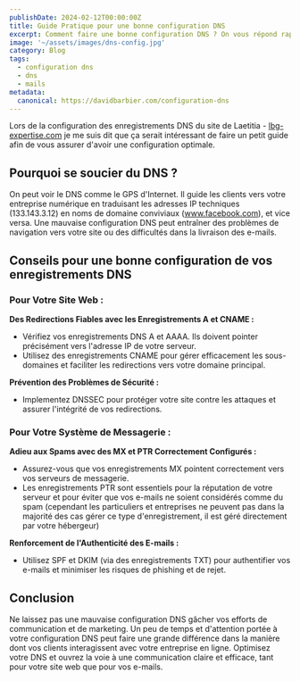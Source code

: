 ```yaml
---
publishDate: 2024-02-12T00:00:00Z
title: Guide Pratique pour une bonne configuration DNS
excerpt: Comment faire une bonne configuration DNS ? On vous répond rapidement ici. Vos e-mails finissent en spam? Des clients potentiels se perdent en essayant d'accéder à votre site? Ces problèmes sont symptômatiques d'une configuration DNS mal faite.
image: '~/assets/images/dns-config.jpg'
category: Blog
tags:
  - configuration dns
  - dns
  - mails
metadata:
  canonical: https://davidbarbier.com/configuration-dns
---
```


Lors de la configuration des enregistrements DNS du site de Laetitia - [lbg-expertise.com](https://www.lbg-expertise.com) je me suis dit que ça serait intéressant de faire un petit guide afin de vous assurer d'avoir une configuration optimale.

## Pourquoi se soucier du DNS ?

On peut voir le DNS comme le GPS d'Internet. Il guide les clients vers votre entreprise numérique en traduisant les adresses IP techniques (133.143.3.12) en noms de domaine conviviaux (www.facebook.com), et vice versa. Une mauvaise configuration DNS peut entraîner des problèmes de navigation vers votre site ou des difficultés dans la livraison des e-mails.

## Conseils pour une bonne configuration de vos enregistrements DNS

### Pour Votre Site Web :

**Des Redirections Fiables avec les Enregistrements A et CNAME :**
- Vérifiez vos enregistrements DNS A et AAAA. Ils doivent pointer précisément vers l'adresse IP de votre serveur.
- Utilisez des enregistrements CNAME pour gérer efficacement les sous-domaines et faciliter les redirections vers votre domaine principal.

**Prévention des Problèmes de Sécurité :**
- Implementez DNSSEC pour protéger votre site contre les attaques et assurer l'intégrité de vos redirections.

### Pour Votre Système de Messagerie :

**Adieu aux Spams avec des MX et PTR Correctement Configurés :**
- Assurez-vous que vos enregistrements MX pointent correctement vers vos serveurs de messagerie.
- Les enregistrements PTR sont essentiels pour la réputation de votre serveur et pour éviter que vos e-mails ne soient considérés comme du spam (cependant les particuliers et entreprises ne peuvent pas dans la majorité des cas gérer ce type d'enregistrement, il est géré directement par votre hébergeur)

**Renforcement de l'Authenticité des E-mails :**
- Utilisez SPF et DKIM (via des enregistrements TXT) pour authentifier vos e-mails et minimiser les risques de phishing et de rejet.

## Conclusion

Ne laissez pas une mauvaise configuration DNS gâcher vos efforts de communication et de marketing. Un peu de temps et d'attention portée à votre configuration DNS peut faire une grande différence dans la manière dont vos clients interagissent avec votre entreprise en ligne. Optimisez votre DNS et ouvrez la voie à une communication claire et efficace, tant pour votre site web que pour vos e-mails.